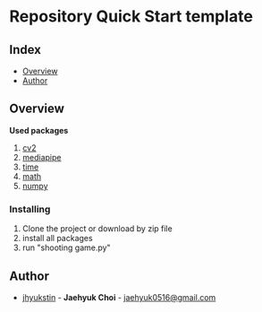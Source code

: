 # Repository Quick Start template
## Index
  - [Overview](#overview) 
  - [Author](#author)

## Overview

**Used packages**
1. [cv2](https://pypi.org/project/opencv-python/)
3. [mediapipe](https://pypi.org/project/mediapipe/)
4. [time](https://pypi.org/project/times/)
6. [math](https://pypi.org/project/python-math/)
7. [numpy](https://pypi.org/project/numpy/)

### Installing

1. Clone the project or download by zip file
2. install all packages
3. run "shooting game.py"


## Author
  - [jhyukstin](https://github.com/jhyukstin) - **Jaehyuk Choi** - <jaehyuk0516@gmail.com>


